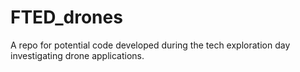 # FTED_drones
A repo for potential code developed during the tech exploration day investigating drone applications.

